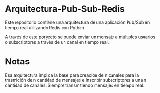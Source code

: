 # Arquitectura-Pub-Sub-Redis
Este repositorio contiene una arquitectura de una aplicación Pub/Sub en tiempo real utilizando Redis con Python

A través de este poryecto se puede enviar un mensaje a múltiples usuarios o subscriptores a través de un canal en tiempo real.

# Notas
Esa arquitectura implica la base para creación de n canales para la trasmición de n cantidad de mensajes e inscribir subscriptores a una n cantidad de canales. Siempre transmitiendo mensajes en tiempo real. 
